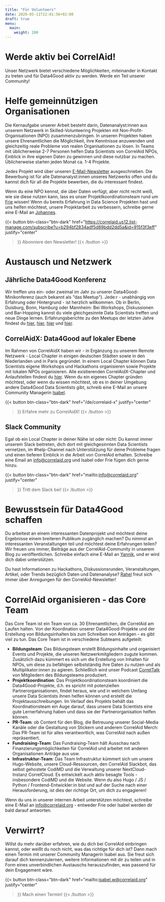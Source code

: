 ```yaml
---
title: "Für Volunteers"
date: 2020-05-11T22:01:56+02:00
draft: true
menu:
  main:
    weight: 200
---
```



# Werde aktiv bei CorrelAid!

Unser Netzwerk bietet verschiedene Möglichkeiten, miteinander in Kontakt zu treten und für Data4Good aktiv zu werden. Werde ein Teil unserer Community!

# Helfe gemeinnützigen Organisationen

Die Kernaufgabe unserer Arbeit besteht darin, Datenanalyst:innen aus unserem Netzwerk in Skilled-Volunteering Projekten mit Non-Profit-Organisationen (NPO) zusammenzubringen. In unseren Projekten haben unsere Ehrenamtlichen die Möglichkeit, ihre Kenntnisse anzuwenden und gleichzeitig reale Probleme von realen Organisationen zu lösen. In Teams mit üblicherweise 2-7 Personen helfen Data Scientists von CorrelAid NPOs, Einblick in ihre eigenen Daten zu gewinnen und diese nutzbar zu machen. Üblicherweise starten jeden Monat ca. 1-4 Projekte.

Jedes Projekt wird über unseren [E-Mail-Newsletter](https://correlaid.us12.list-manage.com/subscribe?u=b294bf2834adf5d89bdd2dd5a&id=915f3f3eff) ausgeschrieben. Die Bewerbung ist für alle Datenanalyst:innen unseres Netzwerks offen und du kannst dich für all die Projekte bewerben, die du interessant findest. 

Wenn du eine NPO kennst, die über Daten verfügt, aber nicht recht weiß, wie sie diese nutzen kann, lass es unser Projektkoordinationsteam rund um [Frie](mailto:projekte@correlaid.org) wissen! 
Wenn du bereits Erfahrung in Data Science Projekten hast und uns helfen möchtest, unsere Projektarbeit zu verbessern, schreibe gerne eine E-Mail an [Johannes](mailto:johannes.m@correlaid.org).

{{< button 
    btn-class="btn-dark"
    href="https://correlaid.us12.list-manage.com/subscribe?u=b294bf2834adf5d89bdd2dd5a&id=915f3f3eff"
    justify="center"
>}}
Abonniere den Newsletter!
{{< /button >}}

# Austausch und Netzwerk

## Jährliche Data4Good Konferenz
Wir treffen uns ein- oder zweimal im Jahr zu unserer Data4Good-Minikonferenz (auch bekannt als "das Meetup"). Jede:r - unabhängig von Erfahrung oder Hintergrund - ist herzlich willkommen. Ob in Berlin, Duisburg, Bonn, Hamburg oder Mannheim: Bei Workshops, Diskussionen und Bar-Hopping kannst du viele gleichgesinnte Data Scientists treffen und neue Dinge lernen. Erfahrungsberichte zu den Meetups der letzten Jahre findest du [hier](de/blog/meetup-berlin/), [hier](de/blog/meetup-hh/), [hier](de/blog/meetup-bonn/) und [hier](/de/blog/meetup-mannheim/). 

## CorrelAidX: Data4Good auf lokaler Ebene
Im Rahmen von CorrelAidX haben wir - in Ergänzung zu unserem Remote Netzwerk - Local Chapter in einigen deutschen Städten sowie in den Niederlanden und in Paris gegründet. In einem Local Chapter können Data Scientists eigene Workshops und Hackathons organisieren sowie Projekte mit lokalen NPOs organisieren. Alle existierenden CorrelAidX-Chapter und Anlaufstellen findest du [hier](/de/correlaid-x).
Wenn du ein eigenes Chapter gründen möchtest, oder wenn du wissen möchtest, ob es in deiner Umgebung andere Data4Good Data Scientists gibt, schreib eine E-Mail an unsere Community Managerin [Isabel](mailto:isabel.w@correlaid.org). 

{{< button 
    btn-class="btn-dark"
    href="/de/correlaid-x"
    justify="center"
>}}
Erfahre mehr zu CorrelAidX!
{{< /button >}}

## Slack Community 
Egal ob ein Local Chapter in deiner Nähe ist oder nicht: Du kannst immer unserem Slack beitreten, dich dort mit gleichgesinnten Data Scientists vernetzen, im #help-Channel nach Unterstützung für deine Probleme fragen und einen tieferen Einblick in die Arbeit von CorrelAid erhalten. Schreibe eine Email an [info@correlaid.org](mailto:info@correlaid.org) und Isabel oder Frie fügen dich gerne hinzu.

{{< button 
    btn-class="btn-dark"
    href="mailto:info@correlaid.org"
    justify="center"
>}}
Tritt dem Slack bei!
{{< /button >}}

# Bewusstsein für Data4Good schaffen

Du arbeitest an einem interessanten Datenprojekt und möchtest deine Ergebnisse einem breiteren Publikum zugänglich machen? Du nimmst an interessanten Veranstaltungen teil und möchtest deine Erfahrungen teilen? Wir freuen uns immer, Beiträge aus der CorrelAid-Community in unserem Blog zu veröffentlichen. Schreibe einfach eine E-Mail an [Yannik](mailto:blog@correlaid.org), und er wird dich dabei unterstützen.

Du hast Informationen zu Hackathons, Diskussionsrunden, Veranstaltungen, Artikel, oder Trends bezüglich Daten und Datenanalyse? [Rahel](mailto:newsletter@correlaid.org) freut sich immer über Anregungen für den CorrelAid-Newsletter!

# CorrelAid organisieren - das Core Team

Das Core Team ist ein Team von ca. 30 Ehrenamtlichen, die CorrelAid am Laufen halten. Von der Koordination unserer Data4Good-Projekte und der Erstellung von Bildungsinhalten bis zum Schreiben von Anträgen - es gibt viel zu tun. Das Core Team ist in verschiedene Subteams aufgeteilt: 

* **Bildungsteam**: Das Bildungsteam erstellt Bildungsinhalte und organisiert Events und Projekte, die unseren Netzwerkmitgliedern zugute kommen. Zusätzlich dazu kümmert es sich um die Erstellung von Inhalten für NPOs, um diese zu befähigen selbstständig ihre Daten zu nutzen und als Multiplikator:innen zu agieren. Schließlich wird unser Podcast [CorrelTalk](https://www.spreaker.com/show/correltalk-the-correlaid-podcast) von Mitgliedern des Bildungsteams produziert.
* **Projektkoordination**: Das Projektkoordinationsteam koordiniert die Data4Good-Projekte, d.h. es spricht mit potenziellen Partnerorganisationen, findet heraus, wie und in welchem Umfang unsere Data Scientists ihnen helfen können und erstellt die Projektausschreibungen. Im Verlauf des Projekts behält das Koordinationsteam ein Auge darauf, dass unsere Data Scientists eine gute Lernerfahrung haben und dass sie der Partnerorganisation helfen können.
* **PR-Team**: ob Content für den Blog, die Betreuung unserer Social-Media Kanäle oder die Gestaltung von Stickern und anderem CorrelAid Merch: Das PR-Team ist für alles verantwortlich, was CorrelAid nach außen repräsentiert. 
* **Fundraising-Team**: Das Fundraising-Team hält Ausschau nach Finanzierungsmöglichkeiten für CorrelAid und arbeitet mit anderen Organisationen Anträge aus usw. 
* **Infrastruktur-Team**: Das Team Infrastruktur kümmert sich um unsere Hugo-Website, unsere Cloud-Ressourcen, den CorrelAid Slackbot, das selbst gehostete CodiMD und die Verwaltung unserer NextCloud-Instanz CorrelCloud. Es entwickelt auch aktiv besagte Tools - insbesondere CodiMD und die Website. Wenn du also Hugo / JS / Python / Frontend-Entwickler:in bist und auf der Suche nach einer Herausforderung, ist dies der richtige Ort, um dich zu engagieren! 

Wenn du uns in unserer internen Arbeit unterstützen möchtest, schreibe eine E-Mail an [info@correlaid.org](mailto:info@correlaid.org) - entweder Frie oder Isabel werden dir bald darauf antworten.

# Verwirrt?
Willst du mehr darüber erfahren, wie du dich bei CorrelAid einbringen kannst, oder weißt du noch nicht, was das richtige für dich ist? Dann mach einen Termin mit unserer Community Managerin Isabel aus. Sie freut sich darauf dich kennenzulernen, weitere Informationen mit dir zu teilen und in Form eines unverbindlichen Austauschs herauszufinden, was passend für dein Engagement wäre.

{{< button 
    btn-class="btn-dark"
    href="mailto:isabel.w@correlaid.org"
    justify="center"
>}}
Mach einen Termin!
{{< /button >}}